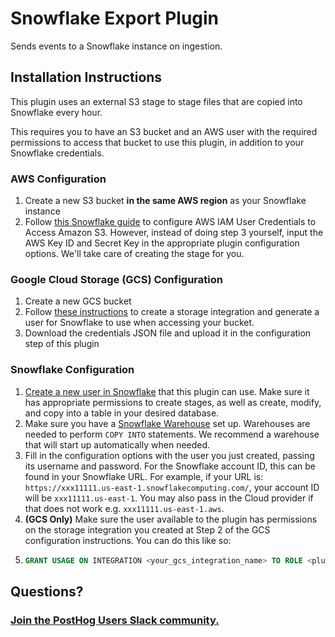 # Snowflake Export Plugin

Sends events to a Snowflake instance on ingestion.

## Installation Instructions

This plugin uses an external S3 stage to stage files that are copied into Snowflake every hour.

This requires you to have an S3 bucket and an AWS user with the required permissions to access that bucket to use this plugin, in addition to your Snowflake credentials.

### AWS Configuration

1. Create a new S3 bucket **in the same AWS region** as your Snowflake instance
2. Follow [this Snowflake guide](https://docs.snowflake.com/en/user-guide/data-load-s3-config-aws-iam-user.html) to configure AWS IAM User Credentials to Access Amazon S3. However, instead of doing step 3 yourself, input the AWS Key ID and Secret Key in the appropriate plugin configuration options. We'll take care of creating the stage for you.

### Google Cloud Storage (GCS) Configuration

1. Create a new GCS bucket
2. Follow [these instructions](https://docs.snowflake.com/en/user-guide/data-load-gcs-config.html) to create a storage integration and generate a user for Snowflake to use when accessing your bucket.
3. Download the credentials JSON file and upload it in the configuration step of this plugin
### Snowflake Configuration

1. [Create a new user in Snowflake](https://docs.snowflake.com/en/sql-reference/sql/create-user.html) that this plugin can use. Make sure it has appropriate permissions to create stages, as well as create, modify, and copy into a table in your desired database.
2. Make sure you have a [Snowflake Warehouse](https://docs.snowflake.com/en/user-guide/warehouses-overview.html) set up. Warehouses are needed to perform `COPY INTO` statements. We recommend a warehouse that will start up automatically when needed.
3. Fill in the configuration options with the user you just created, passing its username and password. For the Snowflake account ID, this can be found in your Snowflake URL. For example, if your URL is: `https://xxx11111.us-east-1.snowflakecomputing.com/`, your account ID will be `xxx11111.us-east-1`. You may also pass in the Cloud provider if that does not work e.g. `xxx11111.us-east-1.aws`.
4. **(GCS Only)** Make sure the user available to the plugin has permissions on the storage integration you created at Step 2 of the GCS configuration instructions. You can do this like so:
5. 
    ```sql
    GRANT USAGE ON INTEGRATION <your_gcs_integration_name> TO ROLE <plugin_user_role>
    ```
## Questions?

### [Join the PostHog Users Slack community.](https://posthog.com/slack)
